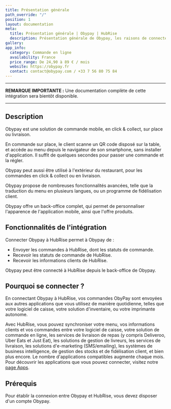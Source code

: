 ```yaml
---
title: Présentation générale
path_override: "/"
position: 1
layout: documentation
meta:
  title: Présentation générale | Obypay | HubRise
  description: Présentation générale de Obypay, les raisons de connecter Obypay à HubRise et fonctionnalités de l'intégration avec HubRise.
gallery:
app_info:
  category: Commande en ligne
  availability: France
  price_range: De 24,90 à 89 € / mois
  website: https://obypay.fr
  contact: contact@obypay.com / +33 7 56 80 75 84
---
```


---

**REMARQUE IMPORTANTE :** Une documentation complète de cette intégration sera bientôt disponible.

---

## Description

Obypay est une solution de commande mobile, en click & collect, sur place ou livraison.

En commande sur place, le client scanne un QR code disposé sur la table, et accède au menu depuis le navigateur de son smartphone, sans installer d'application. Il suffit de quelques secondes pour passer une commande et la régler.

Obypay peut aussi être utilisé à l'extérieur du restaurant, pour les commandes en click & collect ou en livraison.

Obypay propose de nombreuses fonctionnalités avancées, telle que la traduction du menu en plusieurs langues, ou un programme de fidélisation client.

Obypay offre un back-office complet, qui permet de personnaliser l'apparence de l'application mobile, ainsi que l'offre produits.

## Fonctionnalités de l'intégration

Connecter Obypay à HubRise permet à Obypay de :

- Envoyer les commandes à HubRise, dont les statuts de commande.
- Recevoir les statuts de commande de HubRise.
- Recevoir les informations clients de HubRise.

Obypay peut être connecté à HubRise depuis le back-office de Obypay.

## Pourquoi se connecter ?

En connectant Obypay à HubRise, vos commandes ObyPay sont envoyées aux autres applications que vous utilisez de manière quotidienne, telles que votre logiciel de caisse, votre solution d'inventaire, ou votre imprimante autonome.

Avec HubRise, vous pouvez synchroniser votre menu, vos informations clients et vos commandes entre votre logiciel de caisse, votre solution de commande en ligne, les services de livraison de repas (y compris Deliveroo, Uber Eats et Just Eat), les solutions de gestion de livreurs, les services de livraison, les solutions d'e-marketing (SMS/emailing), les systèmes de business intelligence, de gestion des stocks et de fidélisation client, et bien plus encore. Le nombre d'applications compatibles augmente chaque mois. Pour découvrir les applications que vous pouvez connecter, visitez notre [page Apps](/apps).

## Prérequis

Pour établir la connexion entre Obypay et HubRise, vous devez disposer d'un compte Obypay.
